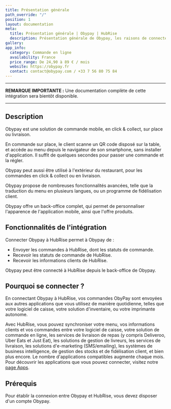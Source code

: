 ```yaml
---
title: Présentation générale
path_override: "/"
position: 1
layout: documentation
meta:
  title: Présentation générale | Obypay | HubRise
  description: Présentation générale de Obypay, les raisons de connecter Obypay à HubRise et fonctionnalités de l'intégration avec HubRise.
gallery:
app_info:
  category: Commande en ligne
  availability: France
  price_range: De 24,90 à 89 € / mois
  website: https://obypay.fr
  contact: contact@obypay.com / +33 7 56 80 75 84
---
```


---

**REMARQUE IMPORTANTE :** Une documentation complète de cette intégration sera bientôt disponible.

---

## Description

Obypay est une solution de commande mobile, en click & collect, sur place ou livraison.

En commande sur place, le client scanne un QR code disposé sur la table, et accède au menu depuis le navigateur de son smartphone, sans installer d'application. Il suffit de quelques secondes pour passer une commande et la régler.

Obypay peut aussi être utilisé à l'extérieur du restaurant, pour les commandes en click & collect ou en livraison.

Obypay propose de nombreuses fonctionnalités avancées, telle que la traduction du menu en plusieurs langues, ou un programme de fidélisation client.

Obypay offre un back-office complet, qui permet de personnaliser l'apparence de l'application mobile, ainsi que l'offre produits.

## Fonctionnalités de l'intégration

Connecter Obypay à HubRise permet à Obypay de :

- Envoyer les commandes à HubRise, dont les statuts de commande.
- Recevoir les statuts de commande de HubRise.
- Recevoir les informations clients de HubRise.

Obypay peut être connecté à HubRise depuis le back-office de Obypay.

## Pourquoi se connecter ?

En connectant Obypay à HubRise, vos commandes ObyPay sont envoyées aux autres applications que vous utilisez de manière quotidienne, telles que votre logiciel de caisse, votre solution d'inventaire, ou votre imprimante autonome.

Avec HubRise, vous pouvez synchroniser votre menu, vos informations clients et vos commandes entre votre logiciel de caisse, votre solution de commande en ligne, les services de livraison de repas (y compris Deliveroo, Uber Eats et Just Eat), les solutions de gestion de livreurs, les services de livraison, les solutions d'e-marketing (SMS/emailing), les systèmes de business intelligence, de gestion des stocks et de fidélisation client, et bien plus encore. Le nombre d'applications compatibles augmente chaque mois. Pour découvrir les applications que vous pouvez connecter, visitez notre [page Apps](/apps).

## Prérequis

Pour établir la connexion entre Obypay et HubRise, vous devez disposer d'un compte Obypay.
